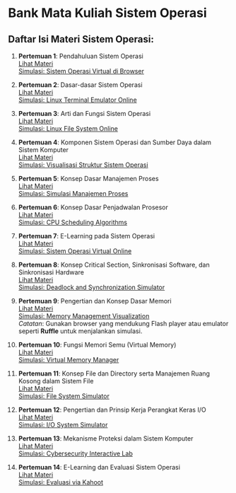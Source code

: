 # Bank Mata Kuliah Sistem Operasi

## Daftar Isi Materi Sistem Operasi:

1. **Pertemuan 1**: Pendahuluan Sistem Operasi  
   [Lihat Materi](Pertemuan_1.md)  
   [Simulasi: Sistem Operasi Virtual di Browser](https://copy.sh/v86/)

2. **Pertemuan 2**: Dasar-dasar Sistem Operasi  
   [Lihat Materi](Pertemuan_2.md)  
   [Simulasi: Linux Terminal Emulator Online](https://www.webminal.org/)

3. **Pertemuan 3**: Arti dan Fungsi Sistem Operasi  
   [Lihat Materi](Pertemuan_3.md)  
   [Simulasi: Linux File System Online](https://bellard.org/jslinux/)

4. **Pertemuan 4**: Komponen Sistem Operasi dan Sumber Daya dalam Sistem Komputer  
   [Lihat Materi](Pertemuan_4.md)  
   [Simulasi: Visualisasi Struktur Sistem Operasi](https://www.cs.uic.edu/~jbell/CourseNotes/OperatingSystems/)

5. **Pertemuan 5**: Konsep Dasar Manajemen Proses  
   [Lihat Materi](Pertemuan_5.md)  
   [Simulasi: Simulasi Manajemen Proses](https://www.cs.uic.edu/~jbell/CourseNotes/OperatingSystems/4_ProcessManagement.html)

6. **Pertemuan 6**: Konsep Dasar Penjadwalan Prosesor  
   [Lihat Materi](Pertemuan_6.md)  
   [Simulasi: CPU Scheduling Algorithms](https://os-sim.github.io/)

7. **Pertemuan 7**: E-Learning pada Sistem Operasi  
   [Lihat Materi](Pertemuan_7.md)  
   [Simulasi: Sistem Operasi Virtual Online](https://copy.sh/v86/)

8. **Pertemuan 8**: Konsep Critical Section, Sinkronisasi Software, dan Sinkronisasi Hardware  
   [Lihat Materi](Pertemuan_8.md)  
   [Simulasi: Deadlock and Synchronization Simulator](https://penguin.ewu.edu/cscd472/Interactive/Java/DeadlockSim.html)

9. **Pertemuan 9**: Pengertian dan Konsep Dasar Memori  
   [Lihat Materi](Pertemuan_9.md)  
   [Simulasi: Memory Management Visualization](https://www3.cs.stonybrook.edu/~cse306/memorysim/memorysim.swf)  
   *Catatan*: Gunakan browser yang mendukung Flash player atau emulator seperti **Ruffle** untuk menjalankan simulasi.

10. **Pertemuan 10**: Fungsi Memori Semu (Virtual Memory)  
    [Lihat Materi](Pertemuan_10.md)  
    [Simulasi: Virtual Memory Manager](https://os.zcu.cz/VMsim/)

11. **Pertemuan 11**: Konsep File dan Directory serta Manajemen Ruang Kosong dalam Sistem File  
    [Lihat Materi](Pertemuan_11.md)  
    [Simulasi: File System Simulator](https://filestore.simulator.hostingbysir.com/)  

12. **Pertemuan 12**: Pengertian dan Prinsip Kerja Perangkat Keras I/O  
    [Lihat Materi](Pertemuan_12.md)  
    [Simulasi: I/O System Simulator](https://simulations.io/tutorials/io-simulation/)

13. **Pertemuan 13**: Mekanisme Proteksi dalam Sistem Komputer  
    [Lihat Materi](Pertemuan_13.md)  
    [Simulasi: Cybersecurity Interactive Lab](https://cybersecurity-simulator.ekasys.io/)

14. **Pertemuan 14**: E-Learning dan Evaluasi Sistem Operasi  
    [Lihat Materi](Pertemuan_14.md)  
    [Simulasi: Evaluasi via Kahoot](https://kahoot.com/)
